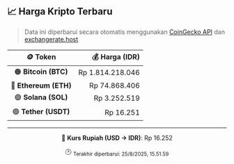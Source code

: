 

<!-- HARGA_KRIPTO -->
## 📈 Harga Kripto Terbaru

> Data ini diperbarui secara otomatis menggunakan [CoinGecko API](https://www.coingecko.com/) dan [exchangerate.host](https://exchangerate.host/)

<div align="center">

| 🪙 Token | 💰 Harga (IDR) |
|:------:|---------------:|
| 🟠 **Bitcoin (BTC)**   | Rp 1.814.218.046 |
| 🔵 **Ethereum (ETH)**  | Rp 74.868.406 |
| 🟣 **Solana (SOL)**    | Rp 3.252.519 |
| 🟢 **Tether (USDT)**   | Rp 16.251 |

---

💱 **Kurs Rupiah (USD → IDR)**: Rp 16.252

🕒 <sub>Terakhir diperbarui: 25/8/2025, 15.51.59</sub>

</div>
<!-- /HARGA_KRIPTO -->